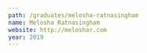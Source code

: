```yaml
---
path: /graduates/melosha-ratnasingham
name: Melosha Ratnasingham
website: http://meloshar.com
year: 2019
---
```

